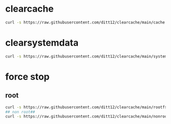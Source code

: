 # clearcache
```bash
curl -s https://raw.githubusercontent.com/ditt12/clearcache/main/cache.sh | bash
```
# clearsystemdata
```bash
curl -s https://raw.githubusercontent.com/ditt12/clearcache/main/system.sh | bash
```
# force stop
## root ##
```bash
curl -s https://raw.githubusercontent.com/ditt12/clearcache/main/rootfs.sh | bash
## non root##
curl -s https://raw.githubusercontent.com/ditt12/clearcache/main/nonrootfs.sh | bash